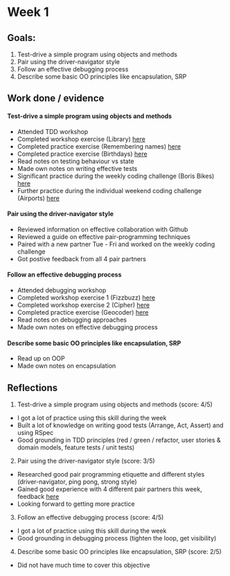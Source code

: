 # Week 1

## Goals:

1. Test-drive a simple program using objects and methods
2. Pair using the driver-navigator style
3. Follow an effective debugging process
4. Describe some basic OO principles like encapsulation, SRP

## Work done / evidence 

#### Test-drive a simple program using objects and methods
- Attended TDD workshop
- Completed workshop exercise (Library) [here](https://github.com/ArifEbrahim/learning-log/tree/main/week_1/code/library)
- Completed practice exercise (Remembering names) [here](https://github.com/ArifEbrahim/learning-log/tree/main/week_1/code/remembering_names)
- Completed practice exercise (Birthdays) [here](https://github.com/ArifEbrahim/birthdays)
- Read notes on testing behaviour vs state
- Made own notes on writing effective tests
- Significant practice during the weekly coding challenge (Boris Bikes) [here](https://github.com/ArifEbrahim/boris_bikes4)
- Further practice during the individual weekend coding challenge (Airports) [here](https://github.com/ArifEbrahim/airport_challenge)

#### Pair using the driver-navigator style
- Reviewed information on effective collaboration with Github
- Reviewed a guide on effective pair-programming techniques
- Paired with a new partner Tue - Fri and worked on the weekly coding challenge 
- Got postive feedback from all 4 pair partners 

#### Follow an effective debugging process
- Attended debugging workshop
- Completed workshop exercise 1 (Fizzbuzz) [here](https://github.com/ArifEbrahim/learning-log/tree/main/week_1/code/debugging_fizzbuzz)
- Completed workshop exercise 2 (Cipher) [here](https://github.com/ArifEbrahim/learning-log/tree/main/week_1/code/debugging_fizzbuzz/exercise_2)
- Completed practice exercise (Geocoder) [here](https://github.com/ArifEbrahim/learning-log/tree/main/week_1/code/geocoder)
- Read notes on debugging approaches 
- Made own notes on effective debugging process 

#### Describe some basic OO principles like encapsulation, SRP
- Read up on OOP 
- Made own notes on encapsulation 

## Reflections

1. Test-drive a simple program using objects and methods (score: 4/5)
  - I got a lot of practice using this skill during the week
  - Built a lot of knowledge on writing good tests (Arrange, Act, Assert) and using RSpec
  - Good grounding in TDD principles (red / green / refactor, user stories & domain models, feature tests / unit tests)

2. Pair using the driver-navigator style (score: 3/5)
 - Researched good pair programming etiquette and different styles (driver-navigator, ping pong, strong style)
 - Gained good experience with 4 different pair partners this week, feedback [here](https://github.com/ArifEbrahim/learning-log/blob/main/week_1/week%201%20feedback.png)
 - Looking forward to getting more practice 

3. Follow an effective debugging process (score: 4/5)
  - I got a lot of practice using this skill during the week
  - Good grounding in debugging process (tighten the loop, get visibility)

4. Describe some basic OO principles like encapsulation, SRP (score: 2/5)
  - Did not have much time to cover this objective 
